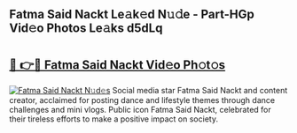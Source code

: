 ## Fatma Said Nackt Le𝚊k𝚎d N𝚞𝚍e - Part-HGp Vid𝚎o Photos Le𝚊ks d5dLq

# <h2><a href="http://fb50jbc.evod.top/?m=Fatma+Said+Nackt">🔗 👉🔴 Fatma Said Nackt Vid𝚎o Ph𝚘t𝚘s</a></h2>

[![Fatma Said Nackt N𝚞d𝚎s](https://i.imgur.com/8V9OHl7.gif)](http://fb50jbc.evod.top/?m=Fatma+Said+Nackt)
Social media star Fatma Said Nackt and content creator, acclaimed for posting dance and lifestyle themes through dance challenges and mini vlogs. Public icon Fatma Said Nackt, celebrated for their tireless efforts to make a positive impact on society. 
